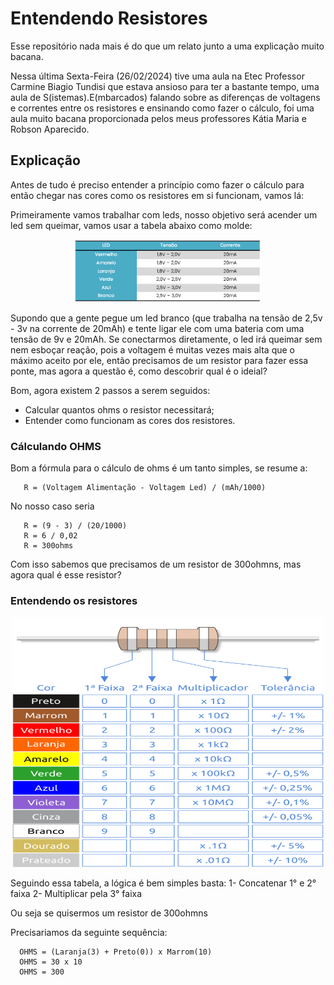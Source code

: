 # Entendendo Resistores 

Esse repositório nada mais é do que um relato junto a uma explicação muito bacana.

Nessa última Sexta-Feira (26/02/2024) tive uma aula na Etec Professor Carmine Biagio Tundisi que estava ansioso para ter a bastante tempo, uma aula de S(istemas).E(mbarcados) falando sobre as diferenças de voltagens e correntes entre os resistores e ensinando como fazer o cálculo, foi uma aula muito bacana proporcionada pelos meus professores Kátia Maria e Robson Aparecido.

## Explicação

Antes de tudo é preciso entender a princípio como fazer o cálculo para então chegar nas cores como os resistores em si funcionam, vamos lá:

Primeiramente vamos trabalhar com leds, nosso objetivo será acender um led sem queimar, vamos usar a tabela abaixo como molde:
<div align="center">
  <img src="./leds.png" width="300" height="100">
</div>

Supondo que a gente pegue um led branco (que trabalha na tensão de 2,5v - 3v na corrente de 20mAh) e tente ligar ele com uma bateria com uma tensão de 9v e 20mAh. Se conectarmos diretamente, o led irá queimar sem nem esboçar reação, pois a voltagem é muitas vezes mais alta que o máximo aceito por ele, então precisamos de um resistor para fazer essa ponte, mas agora a questão é, como descobrir qual é o ideial?

Bom, agora existem 2 passos a serem seguidos:
- Calcular quantos ohms o resistor necessitará;
- Entender como funcionam as cores dos resistores.

### Cálculando OHMS

Bom a fórmula para o cálculo de ohms é um tanto simples, se resume a:
```text
   R = (Voltagem Alimentação - Voltagem Led) / (mAh/1000)
```
No nosso caso seria
```text
   R = (9 - 3) / (20/1000)
   R = 6 / 0,02
   R = 300ohms
```
Com isso sabemos que precisamos de um resistor de 300ohmns, mas agora qual é esse resistor?

### Entendendo os resistores
<div align="center">
  <img src="./cores%20resistores%20base.jpeg" width="500" height="400">
</div>

Seguindo essa tabela, a lógica é bem simples basta:
1- Concatenar 1° e 2° faixa
2- Multiplicar pela 3° faixa

Ou seja se quisermos um resistor de 300ohmns

Precisariamos da seguinte sequência:
```text
  OHMS = (Laranja(3) + Preto(0)) x Marrom(10)
  OHMS = 30 x 10
  OHMS = 300
```
